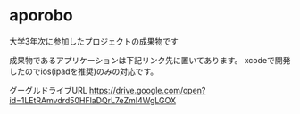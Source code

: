 # aporobo
大学3年次に参加したプロジェクトの成果物です

成果物であるアプリケーションは下記リンク先に置いてあります。
xcodeで開発したのでios(ipadを推奨)のみの対応です。


グーグルドライブURL
https://drive.google.com/open?id=1LEtRAmvdrd50HFlaDQrL7eZmI4WgLGOX
